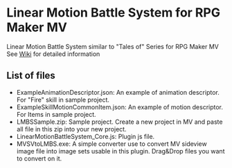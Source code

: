 # Linear Motion Battle System for RPG Maker MV
Linear Motion Battle System similar to "Tales of" Series for RPG Maker MV
See [Wiki](https://github.com/Ralph-VX/LMBS-MV/wiki) for detailed information

## List of files
- ExampleAnimationDescriptor.json: An example of animation descriptor. For "Fire" skill in sample project.
- ExampleSkillMotionCommonItem.json: An example of motion descriptor. For Items in sample project.
- LMBSSample.zip: Sample project. Create a new project in MV and paste all file in this zip into your new project.
- LinearMotionBattleSystem_Core.js: Plugin js file.
- MVSVtoLMBS.exe: A simple converter use to convert MV sideview image file into image sets usable in this plugin. Drag&Drop files you want to convert on it.
